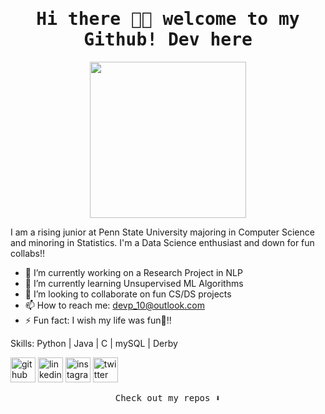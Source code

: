 <h1 align="center"><samp> Hi there 👋🏾  welcome to my Github! Dev here</samp></h1>

<p align="center">
  <img width="250" src="https://media.giphy.com/media/jIgXf4hgbHCeKiXpvt/giphy.gif">
</p>

I am a rising junior at Penn State University majoring in Computer Science and minoring in Statistics. I'm a Data Science enthusiast and down for fun collabs!!

- 🔭 I’m currently working on a Research Project in NLP
- 🌱 I’m currently learning Unsupervised ML Algorithms
- 👯 I’m looking to collaborate on fun CS/DS projects 
- 📫 How to reach me: devp_10@outlook.com 
- ⚡ Fun fact: I wish my life was fun🤪!! 

Skills: Python | Java | C | mySQL | Derby

[<img src='https://cdn.jsdelivr.net/npm/simple-icons@3.0.1/icons/github.svg' alt='github' height='40'>](https://github.com/devp-10)  [<img src='https://cdn.jsdelivr.net/npm/simple-icons@3.0.1/icons/linkedin.svg' alt='linkedin' height='40'>](https://www.linkedin.com/in/devp10/)  [<img src='https://cdn.jsdelivr.net/npm/simple-icons@3.0.1/icons/instagram.svg' alt='instagram' height='40'>](https://www.instagram.com/devp_10/)  [<img src='https://cdn.jsdelivr.net/npm/simple-icons@3.0.1/icons/twitter.svg' alt='twitter' height='40'>](https://twitter.com/devp_10)  

<!--- ![Dev's github stats](https://github-readme-stats.vercel.app/api?username=devp-10&hide=contribs,prs)> -->

<p align="center"><samp>
Check out my repos ⬇️  
